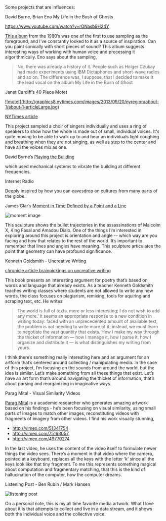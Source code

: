 Some projects that are influences: 

David Byrne, Brian Eno  My Life in the Bush of Ghosts 

https://www.youtube.com/watch?v=rONasb9H24Y

<a target="_blank" href="http://en.wikipedia.org/wiki/My_Life_in_the_Bush_of_Ghosts_(album)">This album</a> from the 1980’s was one of the first to use sampling as the foreground, and I’ve constantly looked to it as a source of inspiration.  Can you paint sonically with short pieces of sound?    This album suggests interesting ways of working with human voice and processing it algorithmically.  Eno says about the sampling, 

> No, there was already a history of it. People such as Holger Czukay had made experiments using IBM Dictaphones and short-wave radios and so on. The difference was, I suppose, that I decided to make it the lead vocal on the album My Life in the Bush of Ghost

Janet Cardiff’s 40 Piece Motet

<a target="_blank" href="http://graphics8.nytimes.com/images/2013/09/20/nyregion/about-1/about-1-articleLarge.jpg">
![motet](http://graphics8.nytimes.com/images/2013/09/20/nyregion/about-1/about-1-articleLarge.jpg)

NYTimes article
</a>

This project sampled a choir of singers individually and uses a ring of speakers to show how the whole is made out of small, individual voices.  It's quite moving to be able to walk up to and hear an individuals light coughing and breathing when they are not singing, as well as step to the center and have all the voices mix as one. 

David Byrne’s <a target="_blank" href="http://www.davidbyrne.com/art/art_projects/playing_the_building/">Playing the Building</a>

which used mechanical systems to vibrate the building at different frequencies.

Internet Radio

Deeply inspired by how you can eavesdrop on cultures from many parts of the globe. 

James Clar’s [Moment in Time Defined by a Point and a Line
](http://www.jamesclar.com/artwork/a-moment-defined-by-a-point-and-a-line/)

![moment image](http://www.jamesclar.com/demo/wp-content/uploads/2013/02/a-moment-defined-by-a-point-and-a-line_00.jpg)

This sculpture shows the bullet trajectories in the assassinations of Malcolm X, King Fasal and Amadou Dialo.    One of the things I’m interested in exploring around this project is orientation and angle -- which way are you facing and how that relates to the rest of the world.  It’s important to remember that lines and angles have meaning.  This sculpture articulates the point that geometry can have profound significance.


Kenneth Goldsmith - Uncreative Writing

<a target="_blank" href="http://chronicle.com/article/Uncreative-Writing/128908/">chronicle article</a>,<a target="_blank" href="http://www.brainpickings.org/index.php/2013/02/13/uncreative-writing-kenneth-goldsmith/">brainpickings on uncreative writing</a>

This book presents an interesting argument for poetry that’s based on words and language that already exists.  As a teacher Kenneth Goldsmith teaches writing classes where students are not allowed to write any new words, the class focuses on plagiarism, remixing, tools for aquiring and scraping text, etc.   He writes: 

> The world is full of texts, more or less interesting; I do not wish to add any more.’ It seems an appropriate response to a new condition in writing today: faced with an unprecedented amount of available text, the problem is not needing to write more of it; instead, we must learn to negotiate the vast quantity that exists. How I make my way through the thicket of information — how I manage it, how I parse it, how I organize and distribute it — is what distinguishes my writing from yours.

I think there’s something really interesting here and an argument for an artform that’s centered around collecting / manipulating media.    In the case of this project, I’m focusing on the sounds from around the world, but the idea is similar.  Let’s make something from all these things that exist.  Let’s have an art form that’s around navigating the thicket of information, that’s about parsing and reorganizing in imaginative ways. 

Parag Mital - Visual Similarity Videos

<a target="_blank" href="http://pkmital.com/home/">Parag Mital</a> is a academic researcher who generates amazing artwork based on his findings - he’s been focusing on visual similarity, using small parts of images to match other images, reconstituting videos with fragments of imagery from other videos.   I find his work visually stunning, 

- <a target="_blank" href="http://vimeo.com/51341754">http://vimeo.com/51341754</a>
- <a target="_blank" href="http://vimeo.com/51341754">http://vimeo.com/75163057</a>
- <a target="_blank" href="http://vimeo.com/51341754">http://vimeo.com/49770274</a>

In the last video, he uses the content of the video itself to formulate newer things the video sees.  There’s a moment in that video where the camera, pointed at a keyboard, replaces all the keys with the letter ‘k’ since all the keys look like that tiny fragment.   To me this represents something magical about computation and fragmentary matching, that this is the kind of hallucination of the computer, how the computer dreams.   

Listening Post - Ben Rubin / Mark Hansen

![listening post](http://earstudio.com/wp-content/uploads/2010/01/4191127272_3dfa6e6333_b.jpg)

On a personal note, this is my all time favorite media artwork.  What I love about it is that attempts to collect and live in a data stream, and it shows both the individual voice and the collective voice.   
